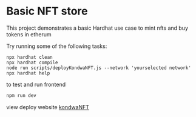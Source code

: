 # Basic NFT store

This project demonstrates a basic Hardhat use case to mint nfts and buy tokens in etherum

Try running some of the following tasks:

```shell
npx hardhat clean
npx hardhat compile
node run scripts/deployKondwaNFT.js --network 'yourselected network'
npx hardhat help
```

to test and run frontend
```bash
npm run dev
```

view deploy website
[kondwaNFT](https://nft-store-swart.vercel.app/)
